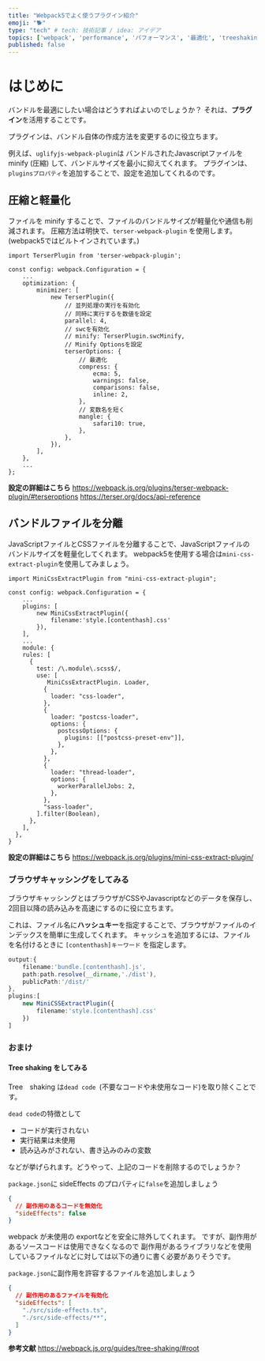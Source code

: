 ```yaml
---
title: "Webpack5でよく使うプラグイン紹介"
emoji: "🐕"
type: "tech" # tech: 技術記事 / idea: アイデア
topics: ['webpack', 'performance', 'パフォーマンス', '最適化', 'treeshaking']
published: false
---
```


# はじめに
バンドルを最適にしたい場合はどうすればよいのでしょうか？
それは、**プラグイン**を活用することです。

プラグインは、バンドル自体の作成方法を変更するのに役立ちます。

例えば、`uglifyjs-webpack-plugin`は バンドルされたJavascriptファイルを minify (圧縮) して、バンドルサイズを最小に抑えてくれます。
プラグインは、`pluginsプロパティ`を追加することで、設定を追加してくれるのです。

## 圧縮と軽量化
ファイルを minify することで、ファイルのバンドルサイズが軽量化や通信も削減されます。
圧縮方法は明快で、`terser-webpack-plugin` を使用します。(webpack5ではビルトインされています。)

```typescript:example
import TerserPlugin from 'terser-webpack-plugin';

const config: webpack.Configuration = { 
    ...
    optimization: {
        minimizer: [
            new TerserPlugin({
                // 並列処理の実行を有効化
                // 同時に実行するを数値を設定
                parallel: 4,
                // swcを有効化
                // minify: TerserPlugin.swcMinify,
                // Minify Optionsを設定
                terserOptions: {
                    // 最適化
                    compress: {
                        ecma: 5,
                        warnings: false,
                        comparisons: false,
                        inline: 2,
                    },
                    // 変数名を短く
                    mangle: {
                        safari10: true,
                    },
                },
            }),
        ],
    },
    ...
};
```
**設定の詳細はこちら**
https://webpack.js.org/plugins/terser-webpack-plugin/#terseroptions
https://terser.org/docs/api-reference

## バンドルファイルを分離
JavaScriptファイルとCSSファイルを分離することで、JavaScriptファイルのバンドルサイズを軽量化してくれます。
webpack5を使用する場合は`mini-css-extract-plugin`を使用してみましょう。

```typescript:example
import MiniCssExtractPlugin from "mini-css-extract-plugin";

const config: webpack.Configuration = {
    ...
    plugins: [
        new MiniCssExtractPlugin({
            filename:'style.[contenthash].css'
        }),
    ],
    ...
    module: {
    rules: [
      {
        test: /\.module\.scss$/,
        use: [
           MiniCssExtractPlugin. Loader,
          {
            loader: "css-loader",
          },
          {
            loader: "postcss-loader",
            options: {
              postcssOptions: {
                plugins: [["postcss-preset-env"]],
              },
            },
          },
          {
            loader: "thread-loader",
            options: {
              workerParallelJobs: 2,
            },
          },
          "sass-loader",
        ].filter(Boolean),
      },
    ],
  },
}
```
**設定の詳細はこちら**
https://webpack.js.org/plugins/mini-css-extract-plugin/

### ブラウザキャッシングをしてみる
ブラウザキャッシングとはブラウザがCSSやJavascriptなどのデータを保存し、2回目以降の読み込みを高速にするのに役に立ちます。

これは、ファイル名に**ハッシュキー**を指定することで、ブラウザがファイルのインデックスを簡単に生成してくれます。
キャッシュを追加するには、ファイルを名付けるときに `[contenthash]キーワード` を指定します。

```typescript
output:{
    filename:'bundle.[contenthash].js',
    path:path.resolve(__dirname,'./dist'),
    publicPath:'/dist/'
},
plugins:[
    new MiniCSSExtractPlugin({
        filename:'style.[contenthash].css'
    })
]
```

### おまけ
#### Tree shaking をしてみる 
Tree　shaking は`dead code `(不要なコードや未使用なコード)を取り除くことです。

`dead code`の特徴として
- コードが実行されない
- 実行結果は未使用
- 読み込みがされない、書き込みのみの変数

などが挙げられます。どうやって、上記のコードを削除するのでしょうか？

`package.json`に sideEffects のプロパティに`false`を追加しましょう
```json
{
  // 副作用のあるコードを無効化
  "sideEffects": false
}
```
webpack が未使用の exportなどを安全に除外してくれます。
ですが、副作用があるソースコードは使用できなくなるので 副作用があるライブラリなどを使用しているファイルなどに対しては以下の通りに書く必要がありそうです。

`package.json`に副作用を許容するファイルを追加しましょう
```json
{
  // 副作用のあるファイルを有効化
  "sideEffects": [
    "./src/side-effects.ts",
    "./src/side-effects/**",
  ]
}

```
**参考文献**
https://webpack.js.org/guides/tree-shaking/#root